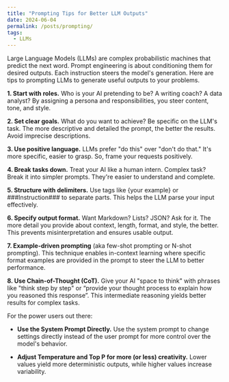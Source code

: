 ```yaml
---
title: "Prompting Tips for Better LLM Outputs"
date: 2024-06-04
permalink: /posts/prompting/
tags:
  - LLMs
---
```


Large Language Models (LLMs) are complex probabilistic machines that predict the next word. Prompt engineering is about conditioning them for desired outputs. Each instruction steers the model's generation. Here are tips to prompting LLMs to generate useful outputs to your problems.

**1. Start with roles.** Who is your AI pretending to be? A writing coach? A data analyst? By assigning a persona and responsibilities, you steer content, tone, and style.

**2. Set clear goals.** What do you want to achieve? Be specific on the LLM's task. The more descriptive and detailed the prompt, the better the results. Avoid imprecise descriptions.

**3. Use positive language.** LLMs prefer "do this" over "don't do that." It's more specific, easier to grasp. So, frame your requests positively.

**4. Break tasks down.** Treat your AI like a human intern. Complex task? Break it into simpler prompts. They're easier to understand and complete.

**5. Structure with delimiters.** Use tags like <example> {your example} </example> or ###Instruction### to separate parts. This helps the LLM parse your input effectively.

**6. Specify output format.** Want Markdown? Lists? JSON? Ask for it. The more detail you provide about context, length, format, and style, the better. This prevents misinterpretation and ensures usable output.

**7. Example-driven prompting** (aka few-shot prompting or N-shot prompting). This technique enables in-context learning where specific format examples are provided in the prompt to steer the LLM to better performance.

**8. Use Chain-of-Thought (CoT).** Give your AI "space to think" with phrases like "think step by step" or “provide your thought process to explain how you reasoned this response”. This intermediate reasoning yields better results for complex tasks.

For the power users out there:

- **Use the System Prompt Directly.** Use the system prompt to change settings directly instead of the user prompt for more control over the model's behavior.

- **Adjust Temperature and Top P for more (or less) creativity.** Lower values yield more deterministic outputs, while higher values increase variability.